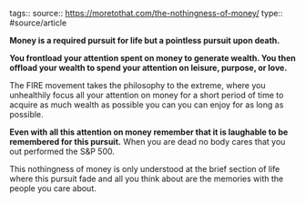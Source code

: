 tags::
source:: https://moretothat.com/the-nothingness-of-money/
type:: #source/article

**Money is a required pursuit for life but a pointless pursuit upon death.**

**You frontload your attention spent on money to generate wealth. You then offload your wealth to spend your attention on leisure, purpose, or love.**

The FIRE movement takes the philosophy to the extreme, where you unhealthily focus all your attention on money for a short period of time to acquire as much wealth as possible you can you can enjoy for as long as possible.

**Even with all this attention on money remember that it is laughable to be remembered for this pursuit.** When you are dead no body cares that you out performed the S&P 500.

This nothingness of money is only understood at the brief section of life where this pursuit fade and all you think about are the memories with the people you care about.
